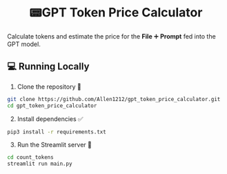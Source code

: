 <h1 align="center">
📟GPT Token Price Calculator
</h1>

Calculate tokens and estimate the price for the **File** ➕ **Prompt** fed into the GPT model.


## 💻 Running Locally

1. Clone the repository 📂

```bash
git clone https://github.com/Allen1212/gpt_token_price_calculator.git
cd gpt_token_price_calculator
```

2. Install dependencies ✅

```bash
pip3 install -r requirements.txt
```

3. Run the Streamlit server 🚀

```bash
cd count_tokens
streamlit run main.py
```